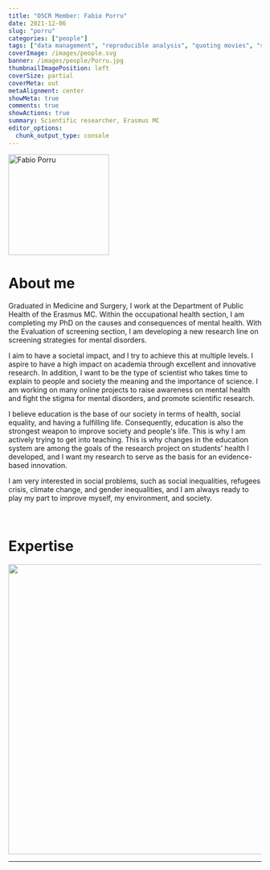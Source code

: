 ```yaml
---
title: "OSCR Member: Fabio Porru"
date: 2021-12-06
slug: "porru"
categories: ["people"]
tags: ["data management", "reproducible analysis", "quoting movies", "science communication", "school-erasmusmc"] # top 3 categories + unique + school
coverImage: /images/people.svg
banner: /images/people/Porru.jpg
thumbnailImagePosition: left
coverSize: partial
coverMeta: out
metaAlignment: center
showMeta: true
comments: true
showActions: true
summary: Scientific researcher, Erasmus MC
editor_options: 
  chunk_output_type: console
---
```

<!-- EMAIL -->
<p>
  <a href="mailto:f.porru@erasmusmc.nl">
  <img border="0" alt="Fabio Porru" src="/images/people/Porru.jpg" width="200" height="200" align="center">
  </a>
</p>


<p align="center">
<!--  CV-->
  <a href="https://bit.ly/3xZ9ktz"" class="fa-solid fa-file" style="color:#000000;">
  </a> 

<!-- TWITTER -->
  <a href="https://twitter.com/fabioporrumd" class="fa-brands fa-x-twitter" style="color:#000000;">
  </a>

<!-- GOOGLE SCHOLAR
  <a href="" class="fa-brands fa-google-scholar" style="color:#000000;">
  </a>
  -->
  
<!-- RESEARCHGATE 
  <a href="" class="fa-brands fa-researchgate" style="color:#000000;">
  </a>
   --> 
  
<!-- LINKEDIN 
  <a href="" class="fa-brands fa-linkedin" style="color:#000000;">
  </a> -->  
  
  <!-- ORCID -->
  <a href="https://orcid.org/0000-0001-9202-6168" class="fa-brands fa-orcid" style="color:#000000;">
  </a> 

<!-- PERSONAL WEBSITE 
  <a href="" class="fa-solid fa-link" style="color:#000000;">
  </a> -->

<!-- GITHUB 
  <a href="" class="fa-brands fa-github" style="color:#000000;"> 
  </a> -->
</p>


# About me

Graduated in Medicine and Surgery, I work at the Department of Public Health of the Erasmus MC. Within the occupational health section, I am completing my PhD on the causes and consequences of mental health. With the Evaluation of screening section, I am developing a new research line on screening strategies for mental disorders.
   
I aim to have a societal impact, and I try to achieve this at multiple levels. I aspire to have a high impact on academia through excellent and innovative research. In addition, I want to be the type of scientist who takes time to explain to people and society the meaning and the importance of science. I am working on many online projects to raise awareness on mental health and fight the stigma for mental disorders, and promote scientific research.

I believe education is the base of our society in terms of health, social equality, and having a fulfilling life. Consequently, education is also the strongest weapon to improve society and people's life. This is why I am actively trying to get into teaching. This is why changes in the education system are among the goals of the research project on students’ health I developed, and I want my research to serve as the basis for an evidence-based innovation.
   
I am very interested in social problems, such as social inequalities, refugees crisis, climate change, and gender inequalities, and I am always ready to play my part to improve myself, my environment, and society.


<BR>

# Expertise

<img src="{{< blogdown/postref >}}index_files/figure-html/radarPlot-1.png" width="576" />

***


